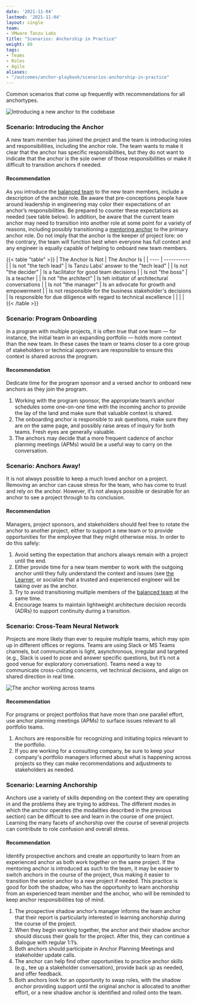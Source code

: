 ```yaml
---
date: '2021-11-04'
lastmod: '2021-11-04'
layout: single
team:
- VMware Tanzu Labs
title: "Scenarios: Anchorship in Practice"
weight: 80
tags:
- Teams
- Roles
- Agile
aliases:
- "/outcomes/anchor-playbook/scenarios-anchorship-in-practice"
---
```

Common scenarios that come up frequently with recommendations for all anchortypes.

![Introducing a new anchor to the codebase](/learningpaths/anchor-playbook/images/pairing2.jpg)

### Scenario: Introducing the Anchor
A new team member has joined the project and the team is introducing roles and responsibilities, including the anchor role. The team wants to make it clear that the anchor has specific responsibilities, but they do not want to indicate that the anchor is the sole owner of those responsibilities or make it difficult to transition anchors if needed.

#### Recommendation
As you introduce the [balanced team](learningpaths/application-development/balanced-teams) to the new team members, include a description of the anchor role. Be aware that pre-conceptions people have around leadership in engineering may color their expectations of an anchor’s responsibilities. Be prepared to counter these expectations as needed (see table below). In addition, be aware that the current team anchor may need to transition into another role at some point for a variety of reasons, including possibly transitioning a [mentoring anchor](learningpaths/anchor-playbook/the-learner) to the primary anchor role. Do not imply that the anchor is the keeper of project lore: on the contrary, the team will function best when everyone has full context and any engineer is equally capable of helping to onboard new team members.

{{< table "table" >}}
| The Anchor Is Not | The Anchor Is |
| ---- | ----------- |
| Is not "the tech lead" | Is Tanzu Labs' answer to the "tech lead" |
| Is not "the decider" | Is a facilitator for good team decisions |
| Is not "the boss" | Is a teacher |
| Is not "the architect" | Is teh initiator of architectural conversations |
| Is not "the manager" | Is an advocate for growth and empowerment |
| Is not responsible for the business stakeholder's decisions | Is responsible for due diligence with regard to technical excellence |
|  |  |
{{< /table >}}

### Scenario: Program Onboarding
In a program with multiple projects, it is often true that one team — for instance, the initial team in an expanding portfolio — holds more context than the new team. In these cases the team or teams closer to a core group of stakeholders or technical approvers are responsible to ensure this context is shared across the program.

#### Recommendation
Dedicate time for the program sponsor and a versed anchor to onboard new anchors as they join the program.
1. Working with the program sponsor, the appropriate team’s anchor schedules some one-on-one time with the incoming anchor to provide the lay of the land and make sure that valuable context is shared.
2. The onboarding anchor is responsible to ask questions, make sure they are on the same page, and possibly raise areas of inquiry for both teams. Fresh eyes are generally valuable.
3. The anchors may decide that a more frequent cadence of anchor planning meetings (APMs) would be a useful way to carry on the conversation.

### Scenario: Anchors Away!
It is not always possible to keep a much loved anchor on a project. Removing an anchor can cause stress for the team, who has come to trust and rely on the anchor. However, it’s not always possible or desirable for an anchor to see a project through to its conclusion.

#### Recommendation
Managers, project sponsors, and stakeholders should feel free to rotate the anchor to another project, either to support a new team or to provide opportunities for the employee that they might otherwise miss. In order to do this safely:
1. Avoid setting the expectation that anchors always remain with a project until the end.
2. Either provide time for a new team member to work with the outgoing anchor until they fully understand the context and issues (see [the Learner]((/learningpaths/anchor-playbook/the-learner)), or socialize that a trusted and experienced engineer will be taking over as the anchor.
3. Try to avoid transitioning multiple members of the [balanced team](/outcomes/application-development/balanced-teams/) at the same time.
4. Encourage teams to maintain lightweight architecture decision records (ADRs) to support continuity during a transition.

### Scenario: Cross-Team Neural Network
Projects are more likely than ever to require multiple teams, which may spin up in different offices or regions. Teams are using Slack or MS Teams channels, but communication is light, asynchronous, irregular and targeted (e.g., Slack is used to pose and answer specific questions, but it’s not a good venue for exploratory conversation). Teams need a way to communicate cross-cutting concerns, vet technical decisions, and align on shared direction in real time.

![The anchor working across teams](/learningpaths/anchor-playbook/images/speaking.jpg)

#### Recommendation
For programs or project portfolios that have more than one parallel effort, use anchor planning meetings (APMs) to surface issues relevant to all portfolio teams.
1. Anchors are responsible for recognizing and initiating topics relevant to the portfolio.
2. If you are working for a consulting company, be sure to keep your company's portfolio managers informed about what is happening across projects so they can make recommendations and adjustments to stakeholders as needed.

### Scenario: Learning Anchorship
Anchors use a variety of skills depending on the context they are operating in and the problems they are trying to address. The different modes in which the anchor operates (the modalities described in the previous section) can be difficult to see and learn in the course of one project. Learning the many facets of anchorship over the course of several projects can contribute to role confusion and overall stress.

#### Recommendation
Identify prospective anchors and create an opportunity to learn from an experienced anchor as both work together on the same project. If the mentoring anchor is introduced as such to the team, it may be easier to switch anchors in the course of the project, thus making it easier to transition the senior anchor to a new project if needed. This practice is good for both the shadow, who has the opportunity to learn anchorship from an experienced team member and the anchor, who will be reminded to keep anchor responsibilities top of mind.

1. The prospective shadow anchor’s manager informs the team anchor that their report is particularly interested in learning anchorship during the course of the project.
2. When they begin working together, the anchor and their shadow anchor should discuss their goals for the project. After this, they can continue a dialogue with regular 1:1’s.
3. Both anchors should participate in Anchor Planning Meetings and stakeholder update calls.
4. The anchor can help find other opportunities to practice anchor skills (e.g., tee up a stakeholder conversation), provide back up as needed, and offer feedback.
5. Both anchors look for an opportunity to swap roles, with the shadow anchor providing support until the original anchor is allocated to another effort, or a new shadow anchor is identified and rolled onto the team.
